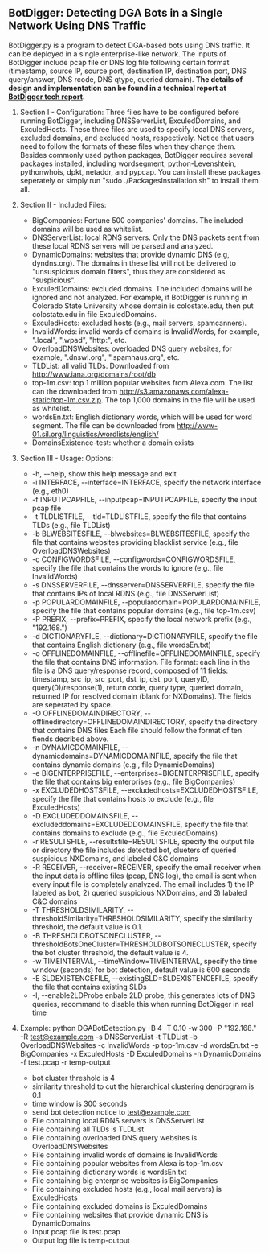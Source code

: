
## BotDigger: Detecting DGA Bots in a Single Network Using DNS Traffic
BotDigger.py is a program to detect DGA-based bots using DNS traffic. It can be deployed in a single enterprise-like network. The inputs of BotDigger include pcap file or DNS log file following certain format (timestamp, source IP, source port, destination IP, destination port, DNS query/answer, DNS rcode, DNS qtype, queried domain).
**The details of design and implementation can be found in a technical report at [BotDigger tech report](http://www.cs.colostate.edu/~hanzhang/papers/BotDigger-techReport.pdf).**

1. Section I - Configuration:
	Three files have to be configured before running BotDigger, including DNSServerList, ExculedDomains, and ExculedHosts. These three files are used to specify local DNS servers, excluded domains, and excluded hosts, respectively. Notice that users need to follow the formats of these files when they change them.
	Besides commonly used python packages, BotDigger requires several packages installed, including wordsegment, python-Levenshtein, pythonwhois, dpkt, netaddr, and pypcap. You can install these packages seperately or simply run "sudo ./PackagesInstallation.sh" to install them all.

2. Section II - Included Files:
	* BigCompanies: Fortune 500 companies' domains. The included domains will be used as whitelist.
	* DNSServerList: local RDNS servers. Only the DNS packets sent from these local RDNS servers will be parsed and analyzed.
	* DynamicDomains: websites that provide dynamic DNS (e.g, dyndns.org). The domains in these list will not be delivered to "unsuspicious domain filters", thus they are considered as "suspicious". 
	* ExculedDomains: excluded domains. The included domains will be ignored and not analyzed. For example, if BotDigger is running in Colorado State University whose domain is colostate.edu, then put colostate.edu in file ExculedDomains.
	* ExculedHosts: excluded hosts (e.g., mail servers, spamcanners).
	* InvalidWords: invalid words of domains is InvalidWords, for example, ".local", ".wpad", "http:", etc.
	* OverloadDNSWebsites: overloaded DNS query websites, for example, ".dnswl.org", ".spamhaus.org", etc.
	* TLDList: all valid TLDs. Downloaded from http://www.iana.org/domains/root/db
	* top-1m.csv: top 1 million popular websites from Alexa.com. The list can the downloaded from http://s3.amazonaws.com/alexa-static/top-1m.csv.zip. The top 1,000 domains in the file will be used as whitelist.
	* wordsEn.txt: English dictionary words, which will be used for word segment. The file can be downloaded from http://www-01.sil.org/linguistics/wordlists/english/
	* DomainsExistence-test: whether a domain exists

3. Section III - Usage:
Options:
	* -h, --help, show this help message and exit
	* -i INTERFACE, --interface=INTERFACE,
                specify the network interface (e.g., eth0)
	* -f INPUTPCAPFILE, --inputpcap=INPUTPCAPFILE,
                specify the input pcap file
  	* -t TLDLISTFILE, --tld=TLDLISTFILE,
                specify the file that contains TLDs (e.g., file TLDList)
  	* -b BLWEBSITESFILE, --blwebsites=BLWEBSITESFILE,
                specify the file that contains websites providing blacklist service (e.g., file OverloadDNSWebsites)
  	* -c CONFIGWORDSFILE, --configwords=CONFIGWORDSFILE,
                specify the file that contains the words to ignore (e.g., file InvalidWords)
  	* -s DNSSERVERFILE, --dnsserver=DNSSERVERFILE,
                specify the file that contains IPs of local RDNS (e.g., file DNSServerList)
  	* -p POPULARDOMAINFILE, --populardomain=POPULARDOMAINFILE,
                specify the file that contains popular domains (e.g., file top-1m.csv)
  	* -P PREFIX, --prefix=PREFIX,
                specify the local network prefix (e.g., "192.168.")
  	* -d DICTIONARYFILE, --dictionary=DICTIONARYFILE,
                specify the file that contains English dictionary (e.g., file wordsEn.txt)
  	* -o OFFLINEDOMAINFILE, --offlinefile=OFFLINEDOMAINFILE,
                specify the file that contains DNS information.
		File format: each line in the file is a DNS query/response record, composed of 11 fields: timestamp, src_ip, src_port, dst_ip, dst_port, queryID, query(0)/response(1), return code, query type, queried domain, returned IP for resolved domain (blank for NXDomains). The fields are seperated by space. 
  	* -O OFFLINEDOMAINDIRECTORY, --offlinedirectory=OFFLINEDOMAINDIRECTORY,
                specify the directory that contains DNS files
		Each file should follow the format of ten fiends decribed above.
  	* -n DYNAMICDOMAINFILE, --dynamicdomains=DYNAMICDOMAINFILE,
                specify the file that contains dynamic domains (e.g., file DynamicDomains)
  	* -e BIGENTERPRISEFILE, --enterprises=BIGENTERPRISEFILE,
                specify the file that contains big enterprises (e.g., file BigCompanies)
  	* -x EXCLUDEDHOSTSFILE, --excludedhosts=EXCLUDEDHOSTSFILE,
                specify the file that contains hosts to exclude (e.g., file ExculedHosts)
  	* -D EXCLUDEDDOMAINSFILE, --excludeddomains=EXCLUDEDDOMAINSFILE,
                specify the file that contains domains to exclude (e.g., file ExculedDomains)
  	* -r RESULTSFILE, --resultsfile=RESULTSFILE,
                specify the output file or directory
		the file includes detected bot, clueters of queried suspicious NXDomains, and labeled C&C domains
  	* -R RECEIVER, --receiver=RECEIVER,
                specify the email receiver when the input data is offline files (pcap, DNS log), the email is sent when every input file is completely analyzed. The email includes 1) the IP labeled as bot, 2) queried suspicious NXDomains, and 3) labaled C&C domains
  	* -T THRESHOLDSIMILARITY, --thresholdSimilarity=THRESHOLDSIMILARITY,
                specify the similarity threshold, the default value is 0.1.
  	* -B THRESHOLDBOTSONECLUSTER, --thresholdBotsOneCluster=THRESHOLDBOTSONECLUSTER,
                specify the bot cluster threshold, the default value is 4.
  	* -w TIMEINTERVAL, --timeWindow=TIMEINTERVAL,
  		specify the time window (seconds) for bot detection, default value is 600 seconds
  	* -E SLDEXISTENCEFILE, --existingSLD=SLDEXISTENCEFILE,
		specify the file that contains existing SLDs
  	* -l, --enable2LDProbe  enbale 2LD probe, this generates lots of DNS queries, recommand to disable this when running BotDigger in real time

4. Example:
python DGABotDetection.py -B 4 -T 0.10 -w 300 -P "192.168." -R test@example.com -s DNSServerList -t TLDList -b OverloadDNSWebsites -c InvalidWords -p top-1m.csv -d wordsEn.txt -e BigCompanies -x ExculedHosts -D ExculedDomains -n DynamicDomains -f test.pcap -r temp-output
	- bot cluster threshold is 4
	- similarity threshold to cut the hierarchical clustering dendrogram is 0.1
	- time window is 300 seconds
	- send bot detection notice to test@example.com
	- File containing local RDNS servers is DNSServerList
	- File containing all TLDs is TLDList
	- File containing overloaded DNS query websites is OverloadDNSWebsites
	- File containing invalid words of domains is InvalidWords
	- File containing popular websites from Alexa is top-1m.csv
	- File containing dictionary words is wordsEn.txt
	- File containing big enterprise websites is BigCompanies
	- File containing excluded hosts (e.g., local mail servers) is ExculedHosts
	- File containing excluded domains is ExculedDomains
	- File containing websites that provide dynamic DNS is DynamicDomains
	- Input pcap file is test.pcap
	- Output log file is temp-output
